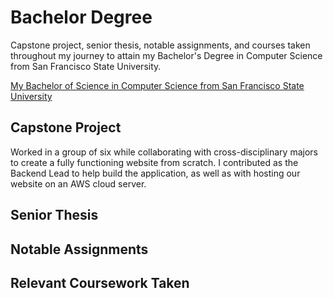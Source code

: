 # Bachelor Degree

Capstone project, senior thesis, notable assignments, and courses taken throughout my journey to attain my Bachelor's Degree in Computer Science from San Francisco State University.

[My Bachelor of Science in Computer Science from San Francisco State University](https://www.parchment.com/u/award/55097d7608c71b71e3225a88acc73874) 

## Capstone Project

Worked in a group of six while collaborating with cross-disciplinary majors to create a fully functioning website from scratch. I contributed as the Backend Lead to help build the application, as well as with hosting our website on an AWS cloud server.


## Senior Thesis


## Notable Assignments


## Relevant Coursework Taken


 
